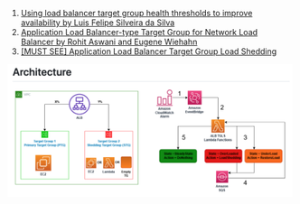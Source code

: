 1. [Using load balancer target group health thresholds to improve availability by Luis Felipe Silveira da Silva](https://aws.amazon.com/blogs/networking-and-content-delivery/using-load-balancer-target-group-health-thresholds-to-improve-availability/)
2. [Application Load Balancer-type Target Group for Network Load Balancer by Rohit Aswani and Eugene Wiehahn](https://aws.amazon.com/blogs/networking-and-content-delivery/application-load-balancer-type-target-group-for-network-load-balancer/)
3. [[MUST SEE] Application Load Balancer Target Group Load Shedding](https://github.com/aws-samples/aws-alb-target-group-load-shedding/blob/main/README.md)
 <img src="./images/target-groups-1.png" title="tg-1.png" width="900"/>